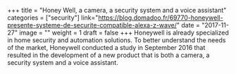 +++
title = "Honey Well, a camera, a security system and a voice assistant"
categories = ["security"]
link="https://blog.domadoo.fr/69770-honeywell-presente-systeme-de-securite-compatible-alexa-z-wave/"
date = "2017-11-27"
image = ""
weight = 1
draft = false
+++
Honeywell is already specialized in home security and automation solutions. To better understand the needs of the market, Honeywell conducted a study in September 2016 that resulted in the development of a new product that is both a camera, a security system and a voice assistant.
<!--stackedit_data:
eyJoaXN0b3J5IjpbNDI5OTczMzc2XX0=
-->